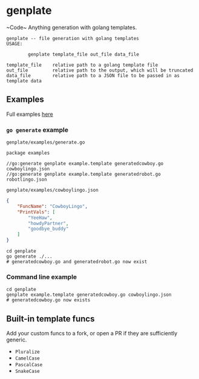 # genplate
~Code~ Anything generation with golang templates.

```
genplate -- file generation with golang templates
USAGE:

        genplate template_file out_file data_file

template_file    relative path to a golang template file
out_file         relative path to the output, which will be truncated
data_file        relative path to a JSON file to be passed in as template data
```

## Examples

Full examples [here](https://github.com/Jdsleppy/genplate/tree/master/examples)

### `go generate` example

`genplate/examples/generate.go`
```
package examples

//go:generate genplate example.template generatedcowboy.go cowboylingo.json
//go:generate genplate example.template generatedrobot.go robotlingo.json
```

`genplate/examples/cowboylingo.json`
```json
{
    "FuncName": "CowboyLingo",
    "PrintVals": [
        "YeeHaw",
        "howdyPartner",
        "goodbye_buddy"
    ]
}
```

```
cd genplate
go generate ./...
# generatedcowboy.go and generatedrobot.go now exist
```

### Command line example

```
cd genplate
genplate example.template generatedcowboy.go cowboylingo.json
# generatedcowboy.go now exists
```

## Built-in template funcs

Add your custom funcs to a fork, or open a PR if they are sufficiently generic.

- `Pluralize`
- `CamelCase`
- `PascalCase`
- `SnakeCase`
